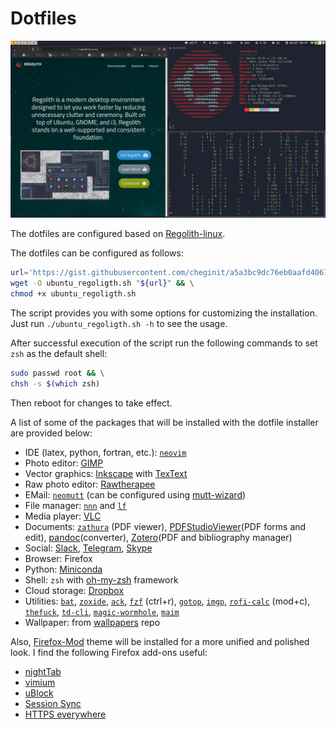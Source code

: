 # Dotfiles

<img src="https://raw.githubusercontent.com/cheginit/dotfiles/master/screenshot.png" width="800">

The dotfiles are configured based on [Regolith-linux](https://regolith-linux.org/).

The dotfiles can be configured as follows:
```bash
url='https://gist.githubusercontent.com/cheginit/a5a3bc9dc76eb0aafd40679769abfbef/raw/ubunut20_regolith.sh' && \
wget -O ubuntu_regoligth.sh "${url}" && \
chmod +x ubuntu_regoligth.sh
```
The script provides you with some options for customizing the installation. Just run `./ubuntu_regoligth.sh -h` to see the usage.

After successful execution of the script run the following commands to set `zsh` as the default shell:
```bash
sudo passwd root && \
chsh -s $(which zsh)
```
Then reboot for changes to take effect.

A list of some of the packages that will be installed with the dotfile installer are provided below:
- IDE (latex, python, fortran, etc.): [`neovim`](https://github.com/neovim/neovim)
- Photo editor: [GIMP](https://launchpad.net/~otto-kesselgulasch/+archive/ubuntu/gimp)
- Vector graphics: [Inkscape](https://inkscape.org/) with [TexText](https://github.com/textext/textext)
- Raw photo editor: [Rawtherapee](https://launchpad.net/~dhor/+archive/ubuntu/myway)
- EMail: [`neomutt`](https://neomutt.org/) (can be configured using [mutt-wizard](https://github.com/LukeSmithxyz/mutt-wizard))
- File manager: [`nnn`](https://github.com/jarun/nnn) and [`lf`](https://github.com/gokcehan/lf)
- Media player: [VLC](https://www.videolan.org/vlc/index.html)
- Documents: [`zathura`](https://pwmt.org/projects/zathura/) (PDF viewer), [PDFStudioViewer](https://www.qoppa.com/pdfstudioviewer/download/)(PDF forms and edit), [pandoc](https://github.com/jgm/pandoc/releases)(converter), [Zotero](https://www.zotero.org/download/)(PDF and bibliography manager)
- Social: [Slack](https://snapcraft.io/slack), [Telegram](https://snapcraft.io/telegram-desktop), [Skype](https://repo.skype.com/latest/)
- Browser: Firefox
- Python: [Miniconda](https://repo.continuum.io/miniconda/)
- Shell: `zsh` with [oh-my-zsh](https://github.com/robbyrussell/oh-my-zsh) framework
- Cloud storage: [Dropbox](https://www.dropbox.com/install-linux)
- Utilities: [`bat`](https://github.com/sharkdp/bat), [`zoxide`](https://github.com/ajeetdsouza/zoxide), [`ack`](https://beyondgrep.com/), [`fzf`](https://github.com/junegunn/fzf.vim) (ctrl+r), [`gotop`](https://github.com/cjbassi/gotop), [`imgp`](https://github.com/jarun/imgp), [`rofi-calc`](https://github.com/svenstaro/rofi-calc) (mod+c), [`thefuck`](https://github.com/nvbn/thefuck), [`td-cli`](https://github.com/darrikonn/td-cli), [`magic-wormhole`](https://magic-wormhole.readthedocs.io/en/latest), [`maim`](https://github.com/naelstrof/maim)
- Wallpaper: from [wallpapers](https://github.com/turing753/wallpapers) repo

Also, [Firefox-Mod](https://github.com/datguypiko/Firefox-Mod) theme will be installed for a more unified and polished look. I find the following Firefox add-ons useful:
- [nightTab](https://addons.mozilla.org/en-US/firefox/addon/nighttab/)
- [vimium](https://addons.mozilla.org/en-US/firefox/addon/vimium-ff)
- [uBlock](https://addons.mozilla.org/en-US/firefox/addon/ublock-origin)
- [Session Sync](https://addons.mozilla.org/en-US/firefox/addon/session-sync)
- [HTTPS everywhere](https://addons.mozilla.org/en-US/firefox/addon/https-everywhere)
